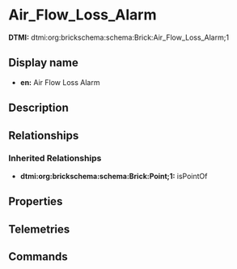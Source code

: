 # Air_Flow_Loss_Alarm
**DTMI:** dtmi:org:brickschema:schema:Brick:Air_Flow_Loss_Alarm;1
## Display name
- **en:** Air Flow Loss Alarm
## Description
## Relationships
### Inherited Relationships
* **dtmi:org:brickschema:schema:Brick:Point;1:** isPointOf
## Properties
## Telemetries
## Commands
